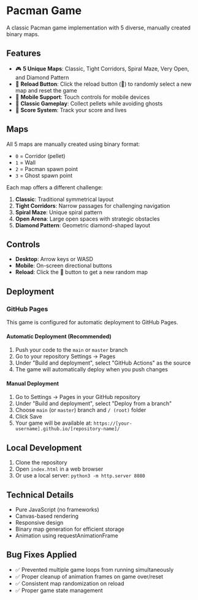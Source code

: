 # Pacman Game

A classic Pacman game implementation with 5 diverse, manually created binary maps.

## Features

- 🎮 **5 Unique Maps**: Classic, Tight Corridors, Spiral Maze, Very Open, and Diamond Pattern
- 🔄 **Reload Button**: Click the reload button (🔄) to randomly select a new map and reset the game
- 📱 **Mobile Support**: Touch controls for mobile devices
- 🎯 **Classic Gameplay**: Collect pellets while avoiding ghosts
- 💯 **Score System**: Track your score and lives

## Maps

All 5 maps are manually created using binary format:
- `0` = Corridor (pellet)
- `1` = Wall
- `2` = Pacman spawn point
- `3` = Ghost spawn point

Each map offers a different challenge:
1. **Classic**: Traditional symmetrical layout
2. **Tight Corridors**: Narrow passages for challenging navigation
3. **Spiral Maze**: Unique spiral pattern
4. **Open Arena**: Large open spaces with strategic obstacles
5. **Diamond Pattern**: Geometric diamond-shaped layout

## Controls

- **Desktop**: Arrow keys or WASD
- **Mobile**: On-screen directional buttons
- **Reload**: Click the 🔄 button to get a new random map

## Deployment

### GitHub Pages

This game is configured for automatic deployment to GitHub Pages.

#### Automatic Deployment (Recommended)

1. Push your code to the `main` or `master` branch
2. Go to your repository Settings → Pages
3. Under "Build and deployment", select "GitHub Actions" as the source
4. The game will automatically deploy when you push changes

#### Manual Deployment

1. Go to Settings → Pages in your GitHub repository
2. Under "Build and deployment", select "Deploy from a branch"
3. Choose `main` (or `master`) branch and `/ (root)` folder
4. Click Save
5. Your game will be available at: `https://[your-username].github.io/[repository-name]/`

## Local Development

1. Clone the repository
2. Open `index.html` in a web browser
3. Or use a local server: `python3 -m http.server 8080`

## Technical Details

- Pure JavaScript (no frameworks)
- Canvas-based rendering
- Responsive design
- Binary map generation for efficient storage
- Animation using requestAnimationFrame

## Bug Fixes Applied

- ✅ Prevented multiple game loops from running simultaneously
- ✅ Proper cleanup of animation frames on game over/reset
- ✅ Consistent map randomization on reload
- ✅ Proper game state management